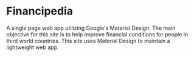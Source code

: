# Financipedia
A single page web app utilizing Google's Material Design. The main objective for this site is to
help improve financial conditions for people in third world countries. This site uses Material Design
to maintain a lightweight web app.
